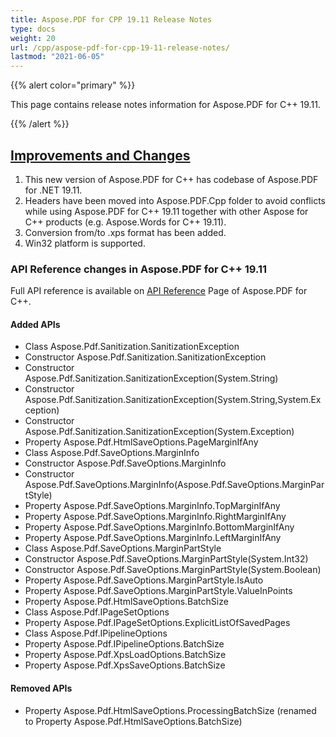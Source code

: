 ```yaml
---
title: Aspose.PDF for CPP 19.11 Release Notes
type: docs
weight: 20
url: /cpp/aspose-pdf-for-cpp-19-11-release-notes/
lastmod: "2021-06-05"
---
```


{{% alert color="primary" %}}

This page contains release notes information for Aspose.PDF for C++ 19.11.

{{% /alert %}}
## <ins>**Improvements and Changes**
1. This new version of Aspose.PDF for C++ has codebase of Aspose.PDF for .NET 19.11.
1. Headers have been moved into Aspose.PDF.Cpp folder to avoid conflicts while using Aspose.PDF for C++ 19.11 together with other Aspose for C++ products (e.g. Aspose.Words for C++ 19.11).
1. Conversion from/to .xps format has been added.
1. Win32 platform is supported.
### **API Reference changes in Aspose.PDF for C++ 19.11**
Full API reference is available on [API Reference](https://reference.aspose.com/pdf/cpp) Page of Aspose.PDF for C++.
#### **Added APIs**
- Class Aspose.Pdf.Sanitization.SanitizationException
- Constructor Aspose.Pdf.Sanitization.SanitizationException
- Constructor Aspose.Pdf.Sanitization.SanitizationException(System.String)
- Constructor Aspose.Pdf.Sanitization.SanitizationException(System.String,System.Exception)
- Constructor Aspose.Pdf.Sanitization.SanitizationException(System.Exception)
- Property Aspose.Pdf.HtmlSaveOptions.PageMarginIfAny
- Class Aspose.Pdf.SaveOptions.MarginInfo
- Constructor Aspose.Pdf.SaveOptions.MarginInfo
- Constructor Aspose.Pdf.SaveOptions.MarginInfo(Aspose.Pdf.SaveOptions.MarginPartStyle)
- Property Aspose.Pdf.SaveOptions.MarginInfo.TopMarginIfAny
- Property Aspose.Pdf.SaveOptions.MarginInfo.RightMarginIfAny
- Property Aspose.Pdf.SaveOptions.MarginInfo.BottomMarginIfAny
- Property Aspose.Pdf.SaveOptions.MarginInfo.LeftMarginIfAny
- Class Aspose.Pdf.SaveOptions.MarginPartStyle
- Constructor Aspose.Pdf.SaveOptions.MarginPartStyle(System.Int32)
- Constructor Aspose.Pdf.SaveOptions.MarginPartStyle(System.Boolean)
- Property Aspose.Pdf.SaveOptions.MarginPartStyle.IsAuto
- Property Aspose.Pdf.SaveOptions.MarginPartStyle.ValueInPoints
- Property Aspose.Pdf.HtmlSaveOptions.BatchSize
- Class Aspose.Pdf.IPageSetOptions
- Property Aspose.Pdf.IPageSetOptions.ExplicitListOfSavedPages
- Class Aspose.Pdf.IPipelineOptions
- Property Aspose.Pdf.IPipelineOptions.BatchSize
- Property Aspose.Pdf.XpsLoadOptions.BatchSize
- Property Aspose.Pdf.XpsSaveOptions.BatchSize
#### **Removed APIs**
- Property Aspose.Pdf.HtmlSaveOptions.ProcessingBatchSize (renamed to Property Aspose.Pdf.HtmlSaveOptions.BatchSize)
